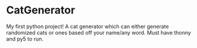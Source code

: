 # CatGenerator
My first python project! A cat generator which can either generate randomized cats or ones based off your name/any word. Must have thonny and py5 to run.

